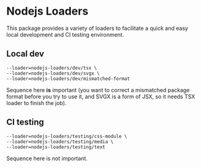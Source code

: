 # Nodejs Loaders

This package provides a variety of loaders to facilitate a quick and easy local
development and CI testing environment.

## Local dev

```console
--loader=nodejs-loaders/dev/tsx \
--loader=nodejs-loaders/dev/svgx \
--loader=nodejs-loaders/dev/mismatched-format
```

Sequence here **is** important (you want to correct a mismatched package format
before you try to use it, and SVGX is a form of JSX, so it needs TSX loader to
finish the job).

## CI testing

```console
--loader=nodejs-loaders/testing/css-module \
--loader=nodejs-loaders/testing/media \
--loader=nodejs-loaders/testing/text
```

Sequence here is not important.
